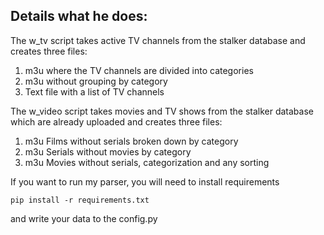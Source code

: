 ## Details what he does:
The w_tv script takes active TV channels from the stalker database and creates three files:
1. m3u where the TV channels are divided into categories
2. m3u without grouping by category
3. Text file with a list of TV channels

The w_video script takes movies and TV shows from the stalker database which are already uploaded and creates three files:
1. m3u Films without serials broken down by category
2. m3u Serials without movies by category
3. m3u Movies without serials, categorization and any sorting

If you want to run my parser, you will need to install requirements
```
pip install -r requirements.txt
```
and write your data to the config.py